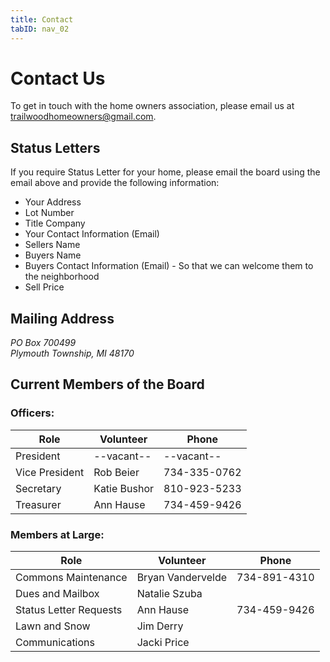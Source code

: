```yaml
---
title: Contact
tabID: nav_02
---
```


# Contact Us

To get in touch with the home owners association, please email us at 
[trailwoodhomeowners@gmail.com][1].


## Status Letters

If you require Status Letter for your home, please email the board using the 
email above and provide the following information:

- Your Address
- Lot Number
- Title Company
- Your Contact Information (Email)
- Sellers Name
- Buyers Name
- Buyers Contact Information (Email) - So that we can welcome them to the 
  neighborhood
- Sell Price


## Mailing Address

<address>
  <div>PO Box 700499</div>
  <div>Plymouth Township, MI 48170</div>
</address>


## Current Members of the Board

### Officers:

| Role           | Volunteer        | Phone        |
| ---------------|------------------|--------------|
| President      | --vacant--       | --vacant--   |
| Vice President | Rob Beier        | 734-335-0762 |
| Secretary      | Katie Bushor     | 810-923-5233 |
| Treasurer      | Ann Hause        | 734-459-9426 |


### Members at Large:

| Role                   | Volunteer         | Phone        |
| -----------------------|-------------------|--------------|
| Commons Maintenance    | Bryan Vandervelde | 734-891-4310 |
| Dues and Mailbox       | Natalie Szuba     |              |
| Status Letter Requests | Ann Hause         | 734-459-9426 |
| Lawn and Snow          | Jim Derry         |              |
| Communications         | Jacki Price       |              |



  [1]: mailto:trailwoodhomeowners@gmail.com "Email the HOA"
